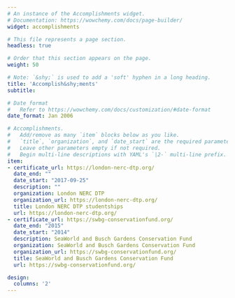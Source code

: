 ```yaml
---
# An instance of the Accomplishments widget.
# Documentation: https://wowchemy.com/docs/page-builder/
widget: accomplishments

# This file represents a page section.
headless: true

# Order that this section appears on the page.
weight: 50

# Note: `&shy;` is used to add a 'soft' hyphen in a long heading.
title: 'Accomplish&shy;ments'
subtitle:

# Date format
#   Refer to https://wowchemy.com/docs/customization/#date-format
date_format: Jan 2006

# Accomplishments.
#   Add/remove as many `item` blocks below as you like.
#   `title`, `organization`, and `date_start` are the required parameters.
#   Leave other parameters empty if not required.
#   Begin multi-line descriptions with YAML's `|2-` multi-line prefix.
item:
- certificate_url: https://london-nerc-dtp.org/
  date_end: ""
  date_start: "2017-09-25"
  description: ""
  organization: London NERC DTP
  organization_url: https://london-nerc-dtp.org/
  title: London NERC DTP studentships
  url: https://london-nerc-dtp.org/
- certificate_url: https://swbg-conservationfund.org/
  date_end: "2015"
  date_start: "2014"
  description: SeaWorld and Busch Gardens Conservation Fund
  organization: SeaWorld and Busch Gardens Conservation Fund
  organization_url: https://swbg-conservationfund.org/
  title: SeaWorld and Busch Gardens Conservation Fund
  url: https://swbg-conservationfund.org/

design:
  columns: '2' 
---
```

